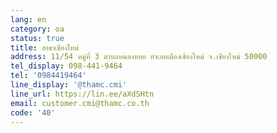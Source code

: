 ```yaml
---
lang: en
category: oa
status: true
title: สาขาเชียงใหม่
address: 11/54 หมู่ที่ 3 ตำบลหนองหอย อำเภอเมืองเชียงใหม่ จ.เชียงใหม่ 50000
tel_display: 098-441-9464
tel: '0984419464'
line_display: '@thamc.cmi'
line_url: https://lin.ee/aXdSHtn
email: customer.cmi@thamc.co.th
code: '40'
---
```

